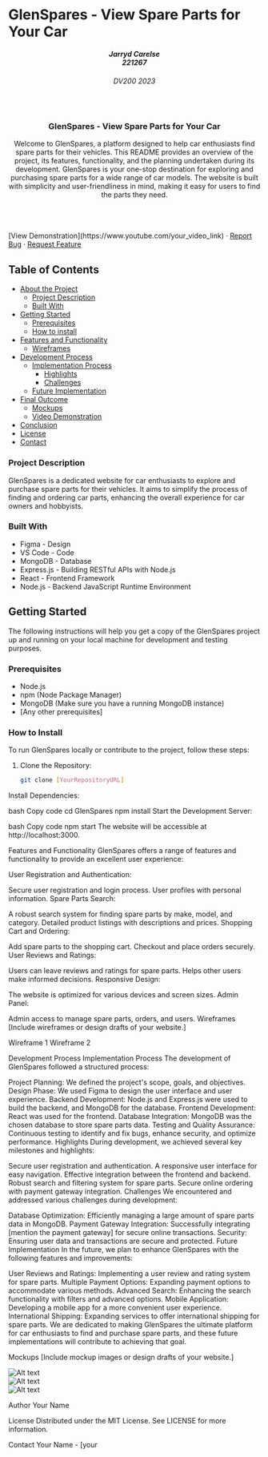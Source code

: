 # GlenSpares - View Spare Parts for Your Car



<h5 align="center" style="padding:0;margin:0;">Jarryd Carelse</h5>
<h5 align="center" style="padding:0;margin:0;">221267</h5>
<h6 align="center">DV200 2023</h6>
</br>
<p align="center">
  <h3 align="center">GlenSpares - View Spare Parts for Your Car</h3>

  <p align="center">
    Welcome to GlenSpares, a platform designed to help car enthusiasts find spare parts for their vehicles. This README provides an overview of the project, its features, functionality, and the planning undertaken during its development. GlenSpares is your one-stop destination for exploring and purchasing spare parts for a wide range of car models. The website is built with simplicity and user-friendliness in mind, making it easy for users to find the parts they need.
  </p>
  
  <br>
    
  <br />
  <br />
  [View Demonstration](https://www.youtube.com/your_video_link)
    ·
    <a href="https://github.com/your_username/your_project_name/issues">Report Bug</a>
    ·
    <a href="https://github.com/your_username/your_project_name/issues">Request Feature</a>
</p>

<!-- TABLE OF CONTENTS -->
## Table of Contents

* [About the Project](#about-the-project)
  * [Project Description](#project-description)
  * [Built With](#built-with)
* [Getting Started](#getting-started)
  * [Prerequisites](#prerequisites)
  * [How to install](#how-to-install)
* [Features and Functionality](#features-and-functionality)
   * [Wireframes](#wireframes)
* [Development Process](#development-process)
   * [Implementation Process](#implementation-process)
        * [Highlights](#highlights)
        * [Challenges](#challenges)
   * [Future Implementation](#future-implementation)
* [Final Outcome](#final-outcome)
    * [Mockups](#mockups)
    * [Video Demonstration](#video-demonstration)
* [Conclusion](#conclusion)
* [License](#license)
* [Contact](#contact)

<!-- PROJECT DESCRIPTION -->

### Project Description

GlenSpares is a dedicated website for car enthusiasts to explore and purchase spare parts for their vehicles. It aims to simplify the process of finding and ordering car parts, enhancing the overall experience for car owners and hobbyists.

### Built With

* Figma - Design
* VS Code - Code
* MongoDB - Database
* Express.js - Building RESTful APIs with Node.js
* React - Frontend Framework
* Node.js - Backend JavaScript Runtime Environment

<!-- GETTING STARTED -->
## Getting Started

The following instructions will help you get a copy of the GlenSpares project up and running on your local machine for development and testing purposes.

### Prerequisites

- Node.js
- npm (Node Package Manager)
- MongoDB (Make sure you have a running MongoDB instance)
- [Any other prerequisites]

### How to Install

To run GlenSpares locally or contribute to the project, follow these steps:

1. Clone the Repository:

   ```bash
   git clone [YourRepositoryURL]
Install Dependencies:

bash
Copy code
cd GlenSpares
npm install
Start the Development Server:

bash
Copy code
npm start
The website will be accessible at http://localhost:3000.

<!-- FEATURES AND FUNCTIONALITY -->
Features and Functionality
GlenSpares offers a range of features and functionality to provide an excellent user experience:

User Registration and Authentication:

Secure user registration and login process.
User profiles with personal information.
Spare Parts Search:

A robust search system for finding spare parts by make, model, and category.
Detailed product listings with descriptions and prices.
Shopping Cart and Ordering:

Add spare parts to the shopping cart.
Checkout and place orders securely.
User Reviews and Ratings:

Users can leave reviews and ratings for spare parts.
Helps other users make informed decisions.
Responsive Design:

The website is optimized for various devices and screen sizes.
Admin Panel:

Admin access to manage spare parts, orders, and users.
Wireframes
[Include wireframes or design drafts of your website.]

Wireframe 1
Wireframe 2

<!-- DEVELOPMENT PROCESS -->
Development Process
Implementation Process
The development of GlenSpares followed a structured process:

Project Planning: We defined the project's scope, goals, and objectives.
Design Phase: We used Figma to design the user interface and user experience.
Backend Development: Node.js and Express.js were used to build the backend, and MongoDB for the database.
Frontend Development: React was used for the frontend.
Database Integration: MongoDB was the chosen database to store spare parts data.
Testing and Quality Assurance: Continuous testing to identify and fix bugs, enhance security, and optimize performance.
Highlights
During development, we achieved several key milestones and highlights:

Secure user registration and authentication.
A responsive user interface for easy navigation.
Effective integration between the frontend and backend.
Robust search and filtering system for spare parts.
Secure online ordering with payment gateway integration.
Challenges
We encountered and addressed various challenges during development:

Database Optimization: Efficiently managing a large amount of spare parts data in MongoDB.
Payment Gateway Integration: Successfully integrating [mention the payment gateway] for secure online transactions.
Security: Ensuring user data and transactions are secure and protected.
Future Implementation
In the future, we plan to enhance GlenSpares with the following features and improvements:

User Reviews and Ratings: Implementing a user review and rating system for spare parts.
Multiple Payment Options: Expanding payment options to accommodate various methods.
Advanced Search: Enhancing the search functionality with filters and advanced options.
Mobile Application: Developing a mobile app for a more convenient user experience.
International Shipping: Expanding services to offer international shipping for spare parts.
We are dedicated to making GlenSpares the ultimate platform for car enthusiasts to find and purchase spare parts, and these future implementations will contribute to achieving that goal.

<!-- MOCKUPS -->
Mockups
[Include mockup images or design drafts of your website.]

![Alt text](1.jpeg)
<br>
![Alt text](2.jpeg)
<br>
![Alt text](3.jpeg)
<br>

<!-- AUTHORS -->
Author
Your Name
<!-- LICENSE -->
License
Distributed under the MIT License. See LICENSE for more information.

<!-- CONTACT -->
Contact
Your Name - [your
